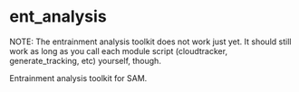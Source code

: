 ent_analysis
============

 NOTE: The entrainment analysis toolkit does not work just yet. It should still work as long as you call each module script (cloudtracker, generate_tracking, etc) yourself, though. 

 Entrainment analysis toolkit for SAM.
